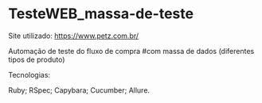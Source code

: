 # TesteWEB_massa-de-teste

Site utilizado: https://www.petz.com.br/

Automação de teste do fluxo de compra #com massa de dados (diferentes tipos de produto)

Tecnologias:

Ruby;
RSpec;
Capybara;
Cucumber;
Allure.
